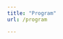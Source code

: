 ```yaml
---
title: "Program"
url: /program

---
```


<script type="text/javascript" src="https://sessionize.com/api/v2/dgof0ja3/view/GridSmart"></script>